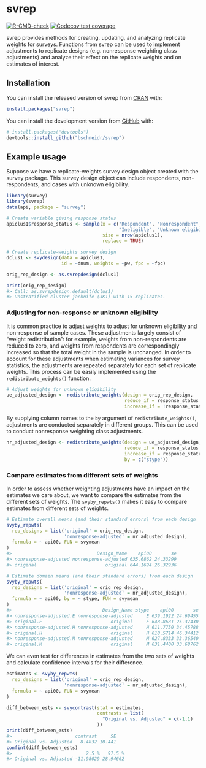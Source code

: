 
<!-- README.md is generated from README.Rmd. Please edit that file -->

# svrep

<!-- badges: start -->

[![R-CMD-check](https://github.com/bschneidr/svrep/workflows/R-CMD-check/badge.svg)](https://github.com/bschneidr/svrep/actions)
[![Codecov test
coverage](https://codecov.io/gh/bschneidr/svrep/branch/main/graph/badge.svg)](https://app.codecov.io/gh/bschneidr/svrep?branch=main)
<!-- badges: end -->

svrep provides methods for creating, updating, and analyzing replicate
weights for surveys. Functions from svrep can be used to implement
adjustments to replicate designs (e.g. nonresponse weighting class
adjustments) and analyze their effect on the replicate weights and on
estimates of interest.

## Installation

You can install the released version of svrep from
[CRAN](https://CRAN.R-project.org) with:

``` r
install.packages("svrep")
```

You can install the development version from
[GitHub](https://github.com/) with:

``` r
# install.packages("devtools")
devtools::install_github("bschneidr/svrep")
```

## Example usage

Suppose we have a replicate-weights survey design object created with
the survey package. This survey design object can include respondents,
non-respondents, and cases with unknown eligibility.

``` r
library(survey)
library(svrep)
data(api, package = "survey")

# Create variable giving response status
apiclus1$response_status <- sample(x = c("Respondent", "Nonrespondent",
                                         "Ineligible", "Unknown eligibility"),
                                   size = nrow(apiclus1),
                                   replace = TRUE)

# Create replicate-weights survey design
dclus1 <- svydesign(data = apiclus1,
                    id = ~dnum, weights = ~pw, fpc = ~fpc)

orig_rep_design <- as.svrepdesign(dclus1)

print(orig_rep_design)
#> Call: as.svrepdesign.default(dclus1)
#> Unstratified cluster jacknife (JK1) with 15 replicates.
```

### Adjusting for non-response or unknown eligibility

It is common practice to adjust weights to adjust for unknown
eligibility and non-response of sample cases. These adjustments largely
consist of “weight redistribution”: for example, weights from
non-respondents are reduced to zero, and weights from respondents are
correspondingly increased so that the total weight in the sample is
unchanged. In order to account for these adjustments when estimating
variances for survey statistics, the adjustments are repeated separately
for each set of replicate weights. This process can be easily
implemented using the `redistribute_weights()` function.

``` r
# Adjust weights for unknown eligibility
ue_adjusted_design <- redistribute_weights(design = orig_rep_design,
                                           reduce_if = response_status %in% c("Unknown eligibility"),
                                           increase_if = !response_status %in% c("Unknown eligibility"))
```

By supplying column names to the `by` argument of
`redistribute_weights()`, adjustments are conducted separately in
different groups. This can be used to conduct nonresponse weighting
class adjustments.

``` r
nr_adjusted_design <- redistribute_weights(design = ue_adjusted_design,
                                           reduce_if = response_status == "Nonrespondent",
                                           increase_if = response_status == "Respondent",
                                           by = c("stype"))
```

### Compare estimates from different sets of weights

In order to assess whether weighting adjustments have an impact on the
estimates we care about, we want to compare the estimates from the
different sets of weights. The `svyby_repwts()` makes it easy to compare
estimates from different sets of weights.

``` r
# Estimate overall means (and their standard errors) from each design
svyby_repwts(
  rep_designs = list('original' = orig_rep_design,
                     'nonresponse-adjusted' = nr_adjusted_design),
  formula = ~ api00, FUN = svymean
)
#>                               Design_Name    api00       se
#> nonresponse-adjusted nonresponse-adjusted 635.6862 24.33299
#> original                         original 644.1694 26.32936

# Estimate domain means (and their standard errors) from each design
svyby_repwts(
  rep_designs = list('original' = orig_rep_design,
                     'nonresponse-adjusted' = nr_adjusted_design),
  formula = ~ api00, by = ~ stype, FUN = svymean
)
#>                                 Design_Name stype    api00       se
#> nonresponse-adjusted.E nonresponse-adjusted     E 639.1922 24.69455
#> original.E                         original     E 648.8681 25.37430
#> nonresponse-adjusted.H nonresponse-adjusted     H 611.7750 34.45788
#> original.H                         original     H 618.5714 46.34412
#> nonresponse-adjusted.M nonresponse-adjusted     M 627.8333 33.36540
#> original.M                         original     M 631.4400 33.68762
```

We can even test for differences in estimates from the two sets of
weights and calculate confidence intervals for their difference.

``` r
estimates <- svyby_repwts(
  rep_designs = list('original' = orig_rep_design,
                     'nonresponse-adjusted' = nr_adjusted_design),
  formula = ~ api00, FUN = svymean
)

diff_between_ests <- svycontrast(stat = estimates,
                                 contrasts = list(
                                   "Original vs. Adjusted" = c(-1,1)
                                 ))
print(diff_between_ests)
#>                       contrast     SE
#> Original vs. Adjusted   8.4832 10.441
confint(diff_between_ests)
#>                           2.5 %   97.5 %
#> Original vs. Adjusted -11.98029 28.94662
```
